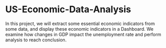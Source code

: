 # US-Economic-Data-Analysis
 In this project, we will extract some essential economic indicators from some data, and display these economic indicators in a Dashboard. We examine how changes in GDP impact the unemployment rate and perform analysis to reach conclusion.
